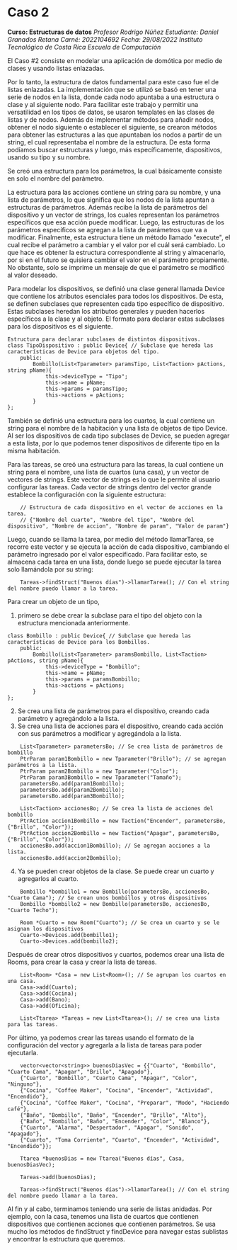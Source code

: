 # Caso 2
**Curso: Estructuras de datos**
*Profesor Rodrigo Núñez*
*Estudiante: Daniel Granados Retana*
*Carné: 2022104692*
*Fecha: 29/08/2022*
*Instituto Tecnológico de Costa Rica*
*Escuela de Computación*

El Caso #2 consiste en modelar una aplicación de domótica por medio de clases y usando listas enlazadas.

Por lo tanto, la estructura de datos fundamental para este caso fue el de listas enlazadas. La implementación que se utilizó se basó en tener una serie de nodos en la lista, donde cada nodo apuntaba a una estructura o clase y al siguiente nodo. Para facilitar este trabajo y permitir una versatilidad en los tipos de datos, se usaron templates en las clases de listas y de nodos. Además de implementar métodos para añadir nodos, obtener el nodo siguiente o establecer el siguiente, se crearon métodos para obtener las estructuras a las que apuntaban los nodos a partir de un string, el cual representaba el nombre de la estructura. De esta forma podíamos buscar estructuras y luego, más específicamente, dispositivos, usando su tipo y su nombre.

Se creó una estructura para los parámetros, la cual básicamente consiste en solo el nombre del parámetro. 

La estructura para las acciones contiene un string para su nombre, y una lista de parámetros, lo que significa que los nodos de la lista apuntan a estructuras de parámetros. Además recibe la lista de parámetros del dispositivo y un vector de strings, los cuales representan los parámetros específicos que esa acción puede modificar. Luego, las estructuras de los parámetros específicos se agregan a la lista de parámetros que va a modificar. Finalmente, esta estructura tiene un método llamado "execute", el cual recibe el parámetro a cambiar y el valor por el cuál será cambiado. Lo que hace es obtener la estructura correspondiente al string y almacenarlo, por si en el futuro se quisiera cambiar el valor en el parámetro propiamente. No obstante, solo se imprime un mensaje de que el parámetro se modificó al valor deseado.

Para modelar los dispositivos, se definió una clase general llamada Device que contiene los atributos esenciales para todos los dispositivos. De esta, se definen subclases que representen cada tipo específico de dispositivo. Estas subclases heredan los atributos generales y pueden hacerlos específicos a la clase y al objeto. El formato para declarar estas subclases para los dispositivos es el siguiente.

```
Estructura para declarar subclases de distintos dispositivos.
class TipoDispositivo : public Device{ // Subclase que hereda las características de Device para objetos del tipo.
    public:
        Bombillo(List<Tparameter> paramsTipo, List<Taction> pActions, string pName){
            this->deviceType = "Tipo";
            this->name = pName;
            this->params = paramsTipo;
            this->actions = pActions;
        }
};
```

También se definió una estructura para los cuartos, la cual contiene un string para el nombre de la habitación y una lista de objetos de tipo Device. Al ser los dispositivos de cada tipo subclases de Device, se pueden agregar a esta lista, por lo que podemos tener dispositivos de diferente tipo en la misma habitación.

Para las tareas, se creó una estructura para las tareas, la cual contiene un string para el nombre, una lista de cuartos (una casa), y un vector de vectores de strings. Este vector de strings es lo que le permite al usuario configurar las tareas. Cada vector de strings dentro del vector grande establece la configuración con la siguiente estructura:

```
    // Estructura de cada dispositivo en el vector de acciones en la tarea.
    // {"Nombre del cuarto", "Nombre del tipo", "Nombre del dispositivo", "Nombre de accion", "Nombre de param", "Valor de param"}
```

Luego, cuando se llama la tarea, por medio del método llamarTarea, se recorre este vector y se ejecuta la acción de cada dispositivo, cambiando el parámetro ingresado por el valor especificado. Para facilitar esto, se almacena cada tarea en una lista, donde luego se puede ejecutar la tarea solo llamándola por su string:
```
    Tareas->findStruct("Buenos días")->llamarTarea(); // Con el string del nombre puedo llamar a la tarea.
```

Para crear un objeto de un tipo, 
1. primero se debe crear la subclase para el tipo del objeto con la estructura mencionada anteriormente.
```
class Bombillo : public Device{ // Subclase que hereda las características de Device para los Bombillos.
    public:
        Bombillo(List<Tparameter> paramsBombillo, List<Taction> pActions, string pName){
            this->deviceType = "Bombillo";
            this->name = pName;
            this->params = paramsBombillo;
            this->actions = pActions;
        }
};
```
2. Se crea una lista de parámetros para el dispositivo, creando cada parámetro y agregándolo a la lista.
3. Se crea una lista de acciones para el dispositivo, creando cada acción con sus parámetros a modificar y agregándola a la lista.
```
    List<Tparameter> parametersBo; // Se crea lista de parámetros de bombillo
    PtrParam param1Bombillo = new Tparameter("Brillo"); // se agregan parámetros a la lista.
    PtrParam param2Bombillo = new Tparameter("Color");
    PtrParam param3Bombillo = new Tparameter("Tamaño");
    parametersBo.add(param1Bombillo);
    parametersBo.add(param2Bombillo);
    parametersBo.add(param3Bombillo);

    List<Taction> accionesBo; // Se crea la lista de acciones del bombillo
    PtrAction accion1Bombillo = new Taction("Encender", parametersBo, {"Brillo", "Color"});
    PtrAction accion2Bombillo = new Taction("Apagar", parametersBo, {"Brillo", "Color"});
    accionesBo.add(accion1Bombillo); // Se agregan acciones a la lista.
    accionesBo.add(accion2Bombillo);
```
4. Ya se pueden crear objetos de la clase. Se puede crear un cuarto y agregarlos al cuarto.
```
    Bombillo *bombillo1 = new Bombillo(parametersBo, accionesBo, "Cuarto Cama"); // Se crean unos bombillos y otros dispositivos
    Bombillo *bombillo2 = new Bombillo(parametersBo, accionesBo, "Cuarto Techo");

    Room *Cuarto = new Room("Cuarto"); // Se crea un cuarto y se le asignan los dispositivos
    Cuarto->Devices.add(bombillo1);
    Cuarto->Devices.add(bombillo2);
```

Después de crear otros dispositivos y cuartos, podemos crear una lista de Rooms, para crear la casa y crear la lista de tareas.
```
    List<Room> *Casa = new List<Room>(); // Se agrupan los cuartos en una casa.
    Casa->add(Cuarto);
    Casa->add(Cocina);
    Casa->add(Bano);
    Casa->add(Oficina);

    List<Ttarea> *Tareas = new List<Ttarea>(); // se crea una lista para las tareas.
```
Por último, ya podemos crear las tareas usando el formato de la configuración del vector y agregarla a la lista de tareas para poder ejecutarla.

```
    vector<vector<string>> buenosDiasVec = {{"Cuarto", "Bombillo", "Cuarto Cama", "Apagar", "Brillo", "Apagado"}, 
    {"Cuarto", "Bombillo", "Cuarto Cama", "Apagar", "Color", "Ninguno"},
    {"Cocina", "Coffee Maker", "Cocina", "Encender", "Actividad", "Encendido"},
    {"Cocina", "Coffee Maker", "Cocina", "Preparar", "Modo", "Haciendo café"},
    {"Baño", "Bombillo", "Baño", "Encender", "Brillo", "Alto"},
    {"Baño", "Bombillo", "Baño", "Encender", "Color", "Blanco"},
    {"Cuarto", "Alarma", "Despertador", "Apagar", "Sonido", "Apagado"},
    {"Cuarto", "Toma Corriente", "Cuarto", "Encender", "Actividad", "Encendido"}};

    Ttarea *buenosDias = new Ttarea("Buenos días", Casa, buenosDiasVec);

    Tareas->add(buenosDias);

    Tareas->findStruct("Buenos días")->llamarTarea(); // Con el string del nombre puedo llamar a la tarea.
```

Al fin y al cabo, terminamos teniendo una serie de listas anidadas. Por ejemplo, con la casa, tenemos una lista de cuartos que contienen dispositivos que contienen acciones que contienen parámetros. Se usa mucho los métodos de findStruct y findDevice para navegar estas sublistas y encontrar la estructura que queremos.
